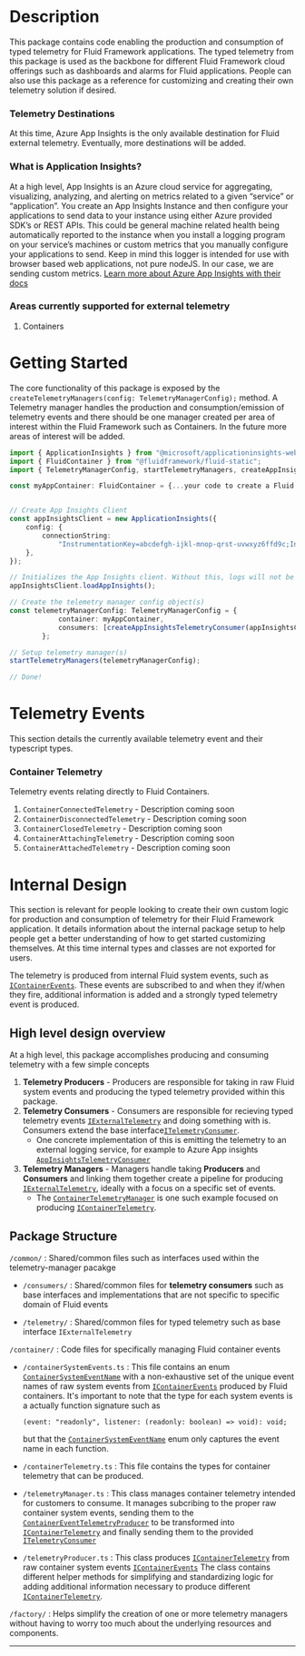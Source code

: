 # Description

This package contains code enabling the production and consumption of typed telemetry for Fluid Framework applications. The typed telemetry from this package is used as the backbone for different Fluid Framework cloud offerings such as dashboards and alarms for Fluid applications. People can also use this package as a reference for customizing and creating their own telemetry solution if desired.

### Telemetry Destinations

At this time, Azure App Insights is the only available destination for Fluid external telemetry. Eventually, more destinations will be added.

### What is Application Insights?

At a high level, App Insights is an Azure cloud service for aggregating, visualizing, analyzing, and alerting on metrics related to a given “service” or “application”.
You create an App Insights Instance and then configure your applications to send data to your instance using either Azure provided SDK’s or REST APIs.
This could be general machine related health being automatically reported to the instance when you install a logging program on your service’s machines or custom metrics that you manually configure your applications to send. Keep in mind this logger is intended for use with browser based web applications, not pure nodeJS.
In our case, we are sending custom metrics. [Learn more about Azure App Insights with their docs](https://learn.microsoft.com/en-us/azure/azure-monitor/app/app-insights-overview?tabs=net)

### Areas currently supported for external telemetry

1. Containers

# Getting Started

The core functionality of this package is exposed by the `createTelemetryManagers(config: TelemetryManagerConfig);` method. A Telemetry manager handles the production and consumption/emission of telemetry events and there should be one manager created per area of interest within the Fluid Framework such as Containers. In the future more areas of interest will be added.

```ts
import { ApplicationInsights } from "@microsoft/applicationinsights-web";
import { FluidContainer } from "@fluidframework/fluid-static";
import { TelemetryManagerConfig, startTelemetryManagers, createAppInsightsTelemetryConsumer } from "@fluidframework/external-telemetry"

const myAppContainer: FluidContainer = {...your code to create a Fluid Continer}


// Create App Insights Client
const appInsightsClient = new ApplicationInsights({
	config: {
		connectionString:
			"InstrumentationKey=abcdefgh-ijkl-mnop-qrst-uvwxyz6ffd9c;IngestionEndpoint=https://westus2-2.in.applicationinsights.azure.com/;LiveEndpoint=https://westus2.livediagnostics.monitor.azure.com/",
	},
});

// Initializes the App Insights client. Without this, logs will not be sent to Azure.
appInsightsClient.loadAppInsights();

// Create the telemetry manager config object(s)
const telemetryManagerConfig: TelemetryManagerConfig = {
			container: myAppContainer,
			consumers: [createAppInsightsTelemetryConsumer(appInsightsClient)],
		};

// Setup telemetry manager(s)
startTelemetryManagers(telemetryManagerConfig);

// Done!
```

# Telemetry Events

This section details the currently available telemetry event and their typescript types.

### Container Telemetry

Telemetry events relating directly to Fluid Containers.

1. `ContainerConnectedTelemetry` - Description coming soon
1. `ContainerDisconnectedTelemetry` - Description coming soon
1. `ContainerClosedTelemetry` - Description coming soon
1. `ContainerAttachingTelemetry` - Description coming soon
1. `ContainerAttachedTelemetry` - Description coming soon

# Internal Design

This section is relevant for people looking to create their own custom logic for production and consumption of telemetry for their Fluid Framework application. It details information about the internal package setup to help people get a better understanding of how to get started customizing themselves. At this time internal types and classes are not exported for users.

The telemetry is produced from internal Fluid system events, such as [`IContainerEvents`](../../../common/container-definitions/src/loader.ts).
These events are subscribed to and when they if/when they fire, additional information is added and a strongly typed telemetry event is produced.

## High level design overview

At a high level, this package accomplishes producing and consuming telemetry with a few simple concepts

1. **Telemetry Producers** - Producers are responsible for taking in raw Fluid system events and producing the typed telemetry provided within this package.
2. **Telemetry Consumers** - Consumers are responsible for recieving typed telemetry events [`IExternalTelemetry`](./telemetry-manager/common/telemetry/index.ts) and doing something with is. Consumers extend the base interface[`ITelemetryConsumer`](./telemetry-manager/common/consumers/index.ts).
    - One concrete implementation of this is emitting the telemetry to an external logging service, for example to Azure App insights [`AppInsightsTelemetryConsumer`](./telemetry-manager/common/consumers/appInsightsTelemetryConsumer.ts)
3. **Telemetry Managers** - Managers handle taking **Producers** and **Consumers** and linking them together create a pipeline for producing [`IExternalTelemetry`](./telemetry-manager/common/telemetry/index.ts), ideally with a focus on a specific set of events.
    - The [`ContainerTelemetryManager`](./telemetry-manager/container/telemetryManager.ts) is one such example focused on producing [`IContainerTelemetry`](./telemetry-manager/container/containerTelemetry.ts).

## Package Structure

`/common/` : Shared/common files such as interfaces used within the telemetry-manager pacakge

-   `/consumers/` : Shared/common files for **telemetry consumers** such as base interfaces and implementations
    that are not specific to specific domain of Fluid events

-   `/telemetry/` : Shared/common files for typed telemetry such as base interface `IExternalTelemetry`

`/container/` : Code files for specifically managing Fluid container events

-   `/containerSystemEvents.ts` : This file contains an enum [`ContainerSystemEventName`](./telemetry-manager/container/containerSystemEvents.ts) with a non-exhaustive set of the unique event names of raw system events from [`IContainerEvents`](../../../common/container-definitions/src/loader.ts) produced by Fluid containers.
    It's important to note that the type for each system events is a actually function signature such as

    ```
    (event: "readonly", listener: (readonly: boolean) => void): void;
    ```

    but that the [`ContainerSystemEventName`](./telemetry-manager/container/containerSystemEvents.ts) enum only captures the event name in each function.

-   `/containerTelemetry.ts` : This file contains the types for container telemetry that can be produced.

-   `/telemetryManager.ts` : This class manages container telemetry intended for customers to consume. It manages subcribing to the proper raw container system events, sending them to the [`ContainerEventTelemetryProducer`](./telemetry-manager/container/telemetryProducer.ts) to be transformed into [`IContainerTelemetry`](./telemetry-manager/container/containerTelemetry.ts) and finally sending them to the provided [`ITelemetryConsumer`](./telemetry-manager/common/consumers/index.ts)

-   `/telemetryProducer.ts` : This class produces [`IContainerTelemetry`](./telemetry-manager/container/containerTelemetry.ts) from raw container system events [`IContainerEvents`](../../../common/container-definitions/src/loader.ts) The class contains different helper methods for simplifying and standardizing logic for adding additional information necessary
    to produce different [`IContainerTelemetry`](./telemetry-manager/container/containerTelemetry.ts).

`/factory/` : Helps simplify the creation of one or more telemetry managers without having to worry too much about the underlying resources and components.

---
